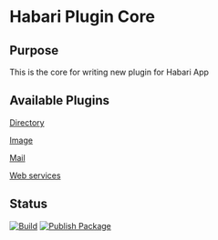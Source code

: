 # Habari Plugin Core
## Purpose
This is the core for writing new plugin for Habari App

## Available Plugins
[Directory](https://github.com/Qazima/habari-plugin-directory)

[Image](https://github.com/Qazima/habari-plugin-image)

[Mail](https://github.com/Qazima/habari-plugin-mail)

[Web services](https://github.com/Qazima/habari-plugin-webservices)

## Status
[![Build](https://github.com/Qazima/habari-plugin-core/actions/workflows/maven-build.yml/badge.svg?branch=master)](https://github.com/Qazima/habari-plugin-core/actions/workflows/maven-build.yml)
[![Publish Package](https://github.com/Qazima/habari-plugin-core/actions/workflows/maven-publish-package.yml/badge.svg?branch=0.1)](https://github.com/Qazima/habari-plugin-core/actions/workflows/maven-publish-package.yml)
